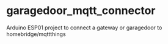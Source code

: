# garagedoor_mqtt_connector
Arduino ESP01 project to connect a gateway or garagedoor to homebridge/mqttthings
